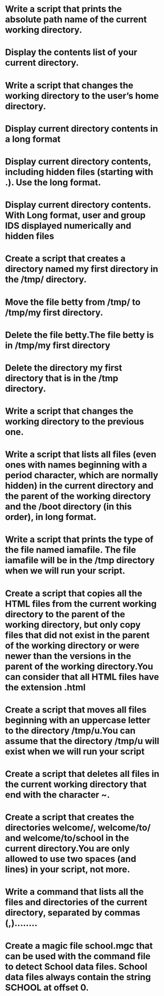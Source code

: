# Write a script that prints the absolute path name of the current working directory.
# Display the contents list of your current directory.
# Write a script that changes the working directory to the user’s home directory.
# Display current directory contents in a long format
# Display current directory contents, including hidden files (starting with .). Use the long format.
# Display current directory contents. With Long format, user and group IDS displayed numerically and hidden files
# Create a script that creates a directory named my first directory in the /tmp/ directory.
# Move the file betty from /tmp/ to /tmp/my first directory.
# Delete the file betty.The file betty is in /tmp/my first directory
# Delete the directory my first directory that is in the /tmp directory.
# Write a script that changes the working directory to the previous one.
# Write a script that lists all files (even ones with names beginning with a period character, which are normally hidden) in the current directory and the parent of the working directory and the /boot directory (in this order), in long format.
# Write a script that prints the type of the file named iamafile. The file iamafile will be in the /tmp directory when we will run your script.
# Create a script that copies all the HTML files from the current working directory to the parent of the working directory, but only copy files that did not exist in the parent of the working directory or were newer than the versions in the parent of the working directory.You can consider that all HTML files have the extension .html
# Create a script that moves all files beginning with an uppercase letter to the directory /tmp/u.You can assume that the directory /tmp/u will exist when we will run your script
# Create a script that deletes all files in the current working directory that end with the character ~.
# Create a script that creates the directories welcome/, welcome/to/ and welcome/to/school in the current directory.You are only allowed to use two spaces (and lines) in your script, not more.
# Write a command that lists all the files and directories of the current directory, separated by commas (,)........
# Create a magic file school.mgc that can be used with the command file to detect School data files. School data files always contain the string SCHOOL at offset 0.
